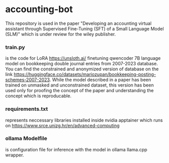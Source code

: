 # accounting-bot
This repository is used in the paper "Developing an accounting virtual assistant through Supervised Fine-Tuning (SFT) of a Small Language Model (SLM)" which is under review for the wiley publisher.



### train.py
is the code for LoRA https://unsloth.ai/ finetuning qwencoder 7B language model on bookkeeping double journal entries from 2007-2023 database. You can find the constrained and anonymized version of database on the link https://huggingface.co/datasets/mariozupan/bookkeeping-posting-schemes-2007-2023. While the model described in a paper has been trained on unmasked and unconstrained dataset, this version has been used only for proofing the concept of the paper and understanding the concept which is reproducable.

### requirements.txt
represents neccessary libraries installed inside nvidia apptainer which runs on https://www.srce.unizg.hr/en/advanced-computing

### ollama Modelfile
is configuration file for inference with the model in ollama llama.cpp wrapper.

